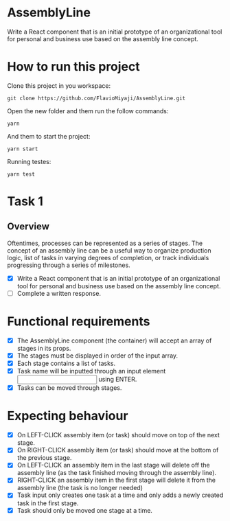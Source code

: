 # AssemblyLine
Write a React component that is an initial prototype of an organizational tool for personal and business use based on the assembly line concept.

# How to run this project

Clone this project in you workspace:
```
git clone https://github.com/FlavioMiyaji/AssemblyLine.git
```
Open the new folder and them run the follow commands:
```
yarn
```
And them to start the project:
```
yarn start
```
Running testes:
```
yarn test
```

# Task 1
## Overview
Oftentimes, processes can be represented as a series of stages. The concept of an assembly line can be a useful way to organize production logic, list of tasks in varying degrees of completion, or track individuals progressing through a series of milestones.
- [x] Write a React component that is an initial prototype of an organizational tool for personal and business use based on the assembly line concept.
- [ ] Complete a written response.

# Functional requirements
- [x] The AssemblyLine component (the container) will accept an array of stages in its props.
- [x] The stages must be displayed in order of the input array.
- [x] Each stage contains a list of tasks.
- [x] Task name will be inputted through an input element <input> using ENTER. 
- [x] Tasks can be moved through stages.

# Expecting behaviour
- [x] On LEFT-CLICK assembly item (or task) should move on top of the next stage.
- [x] On RIGHT-CLICK assembly item (or task) should move at the bottom of the previous stage.
- [x] On LEFT-CLICK an assembly item in the last stage will delete off the assembly line (as the task finished moving through the assembly line).
- [x] RIGHT-CLICK an assembly item in the first stage will delete it from the assembly line (the task is no longer needed)
- [x] Task input only creates one task at a time and only adds a newly created task in the first stage.
- [x] Task should only be moved one stage at a time.
